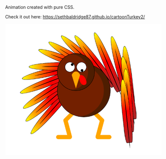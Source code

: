 Animation created with pure CSS.

Check it out here: https://sethbaldridge87.github.io/cartoonTurkey2/

![alt text](https://raw.githubusercontent.com/sethbaldridge87/cartoonTurkey2/master/turkey2.PNG)
